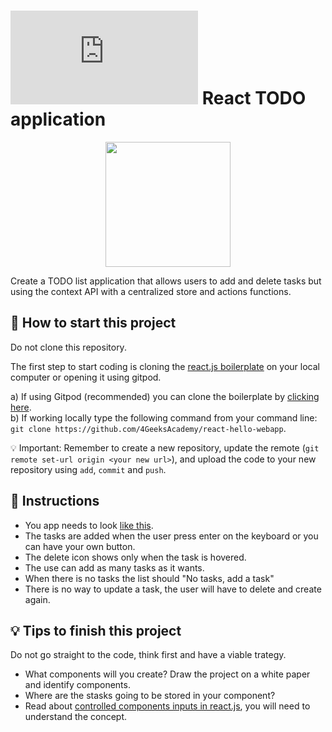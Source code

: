 # ![alt text](https://assets.breatheco.de/apis/img/images.php?blob&random&cat=icon&tags=breathecode,32) React TODO application

<p align="center">
  <img height="200" src="https://github.com/breatheco-de/exercise-todo-list/blob/master/preview.gif?raw=true" />
</p>

Create a TODO list application that allows users to add and delete tasks but using the context API with a centralized store and actions functions.

## 🌱  How to start this project

Do not clone this repository.

The first step to start coding is cloning the [react.js boilerplate](https://github.com/4GeeksAcademy/react-hello-webapp) on your local computer or opening it using gitpod.

a) If using Gitpod (recommended) you can clone the boilerplate by [clicking here](https://github.com/4GeeksAcademy/react-hello-webapp).  
b) If working locally type the following command from your command line: `git clone https://github.com/4GeeksAcademy/react-hello-webapp`.

💡 Important: Remember to create a new repository, update the remote (`git remote set-url origin <your new url>`), and upload the code to your new repository using `add`, `commit` and `push`.

## 📝 Instructions

- You app needs to look [like this](https://github.com/breatheco-de/exercise-todo-list/blob/master/preview.gif?raw=true).
- The tasks are added when the user press enter on the keyboard or you can have your own button.
- The delete icon shows only when the task is hovered.
- The use can add as many tasks as it wants.
- When there is no tasks the list should "No tasks, add a task"
- There is no way to update a task, the user will have to delete and create again.

## 💡 Tips to finish this project

Do not go straight to the code, think first and have a viable trategy.

- What components will you create? Draw the project on a white paper and identify components.
- Where are the stasks going to be stored in your component?
- Read about [controlled components inputs in react.js](https://www.youtube.com/watch?v=A6YxkyR_T8c), you will need to understand the concept.

